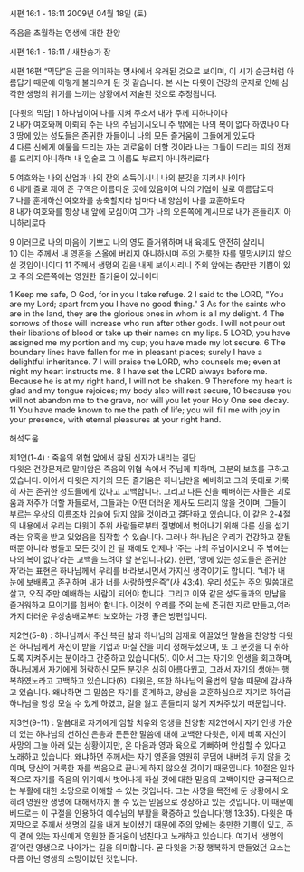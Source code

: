 시편 16:1 - 16:11 
2009년 04월 18일 (토)

죽음을 초월하는 영생에 대한 찬양



시편 16:1 - 16:11 / 새찬송가  장


시편 16편 
“믹담”은 금을 의미하는 명사에서 유래된 것으로 보이며, 이 시가 순금처럼 아름답기 때문에 이렇게 불리우게 된 것 같습니다. 본 시는 다윗이 건강의 문제로 인해 심각한 생명의 위기를 느끼는 상황에서 저술된 것으로 추정됩니다. 

[다윗의 믹담] 
1 하나님이여 나를 지켜 주소서 내가 주께 피하나이다  
2 내가 여호와께 아뢰되 주는 나의 주님이시오니 주 밖에는 나의 복이 없다 하였나이다  
3 땅에 있는 성도들은 존귀한 자들이니 나의 모든 즐거움이 그들에게 있도다  
4 다른 신에게 예물을 드리는 자는 괴로움이 더할 것이라 
 나는 그들이 드리는 피의 전제를 드리지 아니하며 
 내 입술로 그 이름도 부르지 아니하리로다  

5 여호와는 나의 산업과 나의 잔의 소득이시니 나의 분깃을 지키시나이다  
6 내게 줄로 재어 준 구역은 아름다운 곳에 있음이여 나의 기업이 실로 아름답도다  
7 나를 훈계하신 여호와를 송축할지라 밤마다 내 양심이 나를 교훈하도다  
8 내가 여호와를 항상 내 앞에 모심이여 
 그가 나의 오른쪽에 계시므로 내가 흔들리지 아니하리로다  

9 이러므로 나의 마음이 기쁘고 나의 영도 즐거워하며 내 육체도 안전히 살리니  
10 이는 주께서 내 영혼을 스올에 버리지 아니하시며 
 주의 거룩한 자를 멸망시키지 않으실 것임이니이다 
11 주께서 생명의 길을 내게 보이시리니 
 주의 앞에는 충만한 기쁨이 있고 
 주의 오른쪽에는 영원한 즐거움이 있나이다 

1 Keep me safe, O God, for in you I take refuge. 2 I said to the LORD, "You are my Lord; apart from you I have no good thing." 3 As for the saints who are in the land, they are the glorious ones in whom is all my delight. 4 The sorrows of those will increase who run after other gods. I will not pour out their libations of blood or take up their names on my lips. 5 LORD, you have assigned me my portion and my cup; you have made my lot secure. 6 The boundary lines have fallen for me in pleasant places; surely I have a delightful inheritance. 7 I will praise the LORD, who counsels me; even at night my heart instructs me. 8 I have set the LORD always before me. Because he is at my right hand, I will not be shaken. 9 Therefore my heart is glad and my tongue rejoices; my body also will rest secure, 10 because you will not abandon me to the grave, nor will you let your Holy One see decay. 11 You have made known to me the path of life; you will fill me with joy in your presence, with eternal pleasures at your right hand.

해석도움





제1연(1-4) : 죽음의 위협 앞에서 참된 신자가 내리는 결단  
다윗은 건강문제로 말미암은 죽음의 위협 속에서 주님께 피하며, 그분의 보호를 구하고 있습니다. 이어서 다윗은 자기의 모든 즐거움은 하나님만을 예배하고 그의 뜻대로 거룩히 사는 존귀한 성도들에게 있다고 고백합니다. 그리고 다른 신을 예배하는 자들은 괴로움과 저주가 더할 자들로서, 그들과는 어떤 더러운 제사도 드리지 않을 것이며, 그들이 부르는 우상의 이름조차 입술에 담지 않을 것이라고 결단하고 있습니다. 이 같은 2-4절의 내용에서 우리는 다윗이 주위 사람들로부터 질병에서 벗어나기 위해 다른 신을 섬기라는 유혹을 받고 있었음을 짐작할 수 있습니다. 그러나 하나님은 우리가 건강하고 잘될 때뿐 아니라 병들고 모든 것이 안 될 때에도 언제나 ‘주는 나의 주님이시오니 주 밖에는 나의 복이 없다’라는 고백을 드려야 할 분입니다(2). 한편, ‘땅에 있는 성도들은 존귀한 자’라는 표현은 하나님께서 우리를 바라보시면서 가지신 생각이기도 합니다. “네가 내 눈에 보배롭고 존귀하며 내가 너를 사랑하였은즉”(사 43:4). 우리 성도는 주의 말씀대로 살고, 오직 주만 예배하는 사람이 되어야 합니다. 그리고 이와 같은 성도들과의 만남을 즐거워하고 모이기를 힘써야 합니다. 이것이 우리를 주의 눈에 존귀한 자로 만들고,여러 가지 더러운 우상숭배로부터 보호하는 가장 좋은 방편입니다. 

제2연(5-8) : 하나님께서 주신 복된 삶과 하나님의 임재로 이끌었던 말씀을 찬양함 
다윗은 하나님께서 자신이 받을 기업과 마실 잔을 미리 정해두셨으며, 또 그 분깃을 다 취하도록 지켜주시는 분이라고 간증하고 있습니다(5). 이어서 그는 자기의 인생을 회고하며, 하나님께서 자기에게 허락하신 모든 분깃은 심히 아름다웠고, 그래서 자기의 생애는 행복하였노라고 고백하고 있습니다(6). 다윗은, 또한 하나님의 율법의 말씀 때문에 감사하고 있습니다. 왜냐하면 그 말씀은 자기를 훈계하고, 양심을 교훈하심으로 자기로 하여금 하나님을 항상 모실 수 있게 하였고, 길을 잃고 흔들리지 않게 지켜주었기 때문입니다. 

제3연(9-11) : 말씀대로 자기에게 임할 치유와 영생을 찬양함 
제2연에서 자기 인생 가운데 있는 하나님의 선하신 은총과 든든한 말씀에 대해 고백한 다윗은, 이제 비록 자신이 사망의 그늘 아래 있는 상황이지만, 온 마음과 영과 육으로 기뻐하며 안심할 수 있다고 노래하고 있습니다. 왜냐하면 주께서는 자기 영혼을 영원히 무덤에 내버려 두지 않을 것이며, 당신의 거룩한 자를 썩음으로 끝나게 하지 않으실 것이기 때문입니다. 10절은 일차적으로 자기를 죽음의 위기에서 벗어나게 하실 것에 대한 믿음의 고백이지만 궁극적으로는 부활에 대한 소망으로 이해할 수 있는 것입니다. 그는 사망을 목전에 둔 상황에서 오히려 영원한 생명에 대해서까지 볼 수 있는 믿음으로 성장하고 있는 것입니다. 이 때문에 베드로는 이 구절을 인용하여 예수님의 부활을 확증하고 있습니다(행 13:35). 다윗은 마지막으로 주께서 생명의 길을 내게 보이셨기 때문에 주의 앞에는 충만한 기쁨이 있고, 주의 곁에 있는 자신에게 영원한 즐거움이 넘친다고 노래하고 있습니다. 여기서 ‘생명의 길’이란 영생으로 나아가는 길을 의미합니다. 곧 다윗을 가장 행복하게 만들었던 요소는 다름 아닌 영생의 소망이었던 것입니다.